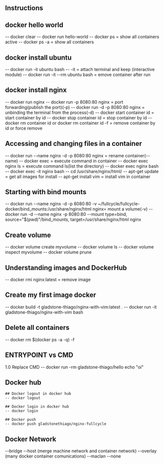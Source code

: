 ## Instructions

## docker hello world
-- docker clear
-- docker run hello-world
-- docker ps = show all containers active
-- docker ps -a = show all containers

## docker install ubuntu
-- docker run -it ubuntu bash
-- -it = attach terminal and keep (interactive module)
-- docker run -it --rm ubuntu bash = emove container after run

## docker install nginx
-- docker run nginx
-- docker run -p 8080:80 nginx = port forwarding(publish the port)(-p)
-- docker run -d -p 8080:80 nginx = unbinding the terminal from the process(-d)
-- docker start container id = start container by id
-- docker stop container id = stop container by id
-- docker rm container id or docker rm container id -f = remove container by id or force remove

## Accessing and changing files in a container
-- docker run --name nginx -d -p 8080:80 nginx = rename container(--name)
-- docker exec = execute command in container 
-- docker exec nginx ls = execute command ls(list the directory)
-- docker exec nginx bash
-- docker exec -it nginx bash
    -- cd /usr/share/nginx/html/ 
    -- apt-get update = get all images for install
    -- apt-get install vim = install vim in container

## Starting with bind mounts
-- docker run --name nginx -d -p 8080:80 -v ~/fullcycle/fullcycle-docker/bind_mounts:/usr/share/nginx/html nginx= mount a volume(-v)
-- docker run -d --name nginx -p 8080:80 --mount type=bind, source="$(pwd)"/bind_mounts, target=/usr/share/nginx/html nginx

## Create volume
-- docker volume create myvolume
-- docker volume ls
-- docker volume inspect myvolume
-- docker volume prune

## Understanding images and DockerHub
-- docker rmi nginx:latest = remove image

## Create my first image docker
-- docker build -t gladstone-thiago/nginx-with-vim:latest .
-- docker run -it gladstone-thiago/nginx-with-vim bash

## Delete all containers
-- docker rm $(docker ps -a -q) -f

## ENTRYPOINT vs CMD
1.0 Replace CMD
-- docker run -rm  gladstone-thiago/hello echo "oi"

## Docker hub
    ## Docker logout in docker hub
    -- docker logout

    ## Docker login in docker hub
    -- docker login

    ## Docker push 
    -- docker push gladstonethiago/nginx-fullcycle

 ## Docker Network
 --bridge
 --host (merge machine network and container network)
 --overlay (many docker container comunications)
 --maclan
 --none